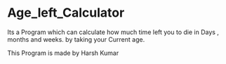# Age_left_Calculator
Its a Program which can calculate how much time left you to die in Days , months and weeks. by taking your Current age.

This Program is made by Harsh Kumar
